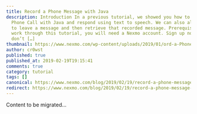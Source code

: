 ```yaml
---
title: Record a Phone Message with Java
description: Introduction In a previous tutorial, we showed you how to Receive a
  Phone Call with Java and respond using text to speech. We can also allow users
  to leave a message and then retrieve that recorded message. Prerequisites To
  work through this tutorial, you will need a Nexmo account. Sign up now if you
  don’t […]
thumbnail: https://www.nexmo.com/wp-content/uploads/2019/01/ord-a-Phone-Message-with-Java.png
author: cr0wst
published: true
published_at: 2019-02-19T19:15:41
comments: true
category: tutorial
tags: []
canonical: https://www.nexmo.com/blog/2019/02/19/record-a-phone-message-with-java-dr
redirect: https://www.nexmo.com/blog/2019/02/19/record-a-phone-message-with-java-dr
---
```

Content to be migrated...